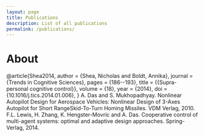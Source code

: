 ```yaml
---
layout: page
title: Publications
description: List of all publications
permalink: /publications/
---
```


# About
@article{Shea2014,
  author =        {Shea, Nicholas and Boldt, Annika},
  journal =       {Trends in Cognitive Sciences},
  pages =         {186--193},
  title =         {{Supra-personal cognitive control}},
  volume =        {18},
  year =          {2014},
  doi =           {10.1016/j.tics.2014.01.006},
}
A. Das and S. Mukhopadhyay. Nonlinear Autopilot Design for Aerospace Vehicles: Nonlinear Design of 3-Axes Autopilot for Short RangeSkid-To-Turn Homing Missiles. VDM Verlag, 2010.
F.L. Lewis, H. Zhang, K. Hengster-Movric and A. Das. Cooperative control of multi-agent systems: optimal and adaptive design approaches. Spring-Verlag, 2014.
